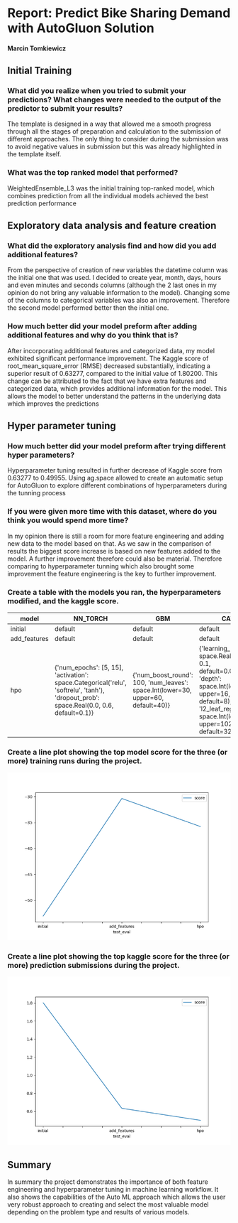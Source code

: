 # Report: Predict Bike Sharing Demand with AutoGluon Solution
#### Marcin Tomkiewicz

## Initial Training
### What did you realize when you tried to submit your predictions? What changes were needed to the output of the predictor to submit your results?
The template is designed in a way that allowed me a smooth progress through all the stages of preparation and calculation to the submission of different approaches. The only thing to consider during the submission was to avoid negative values in submission but this was already highlighted in the template itself.

### What was the top ranked model that performed?
WeightedEnsemble_L3 was the initial training top-ranked model, which combines prediction from all the individual models achieved the best prediction performance

## Exploratory data analysis and feature creation
### What did the exploratory analysis find and how did you add additional features?
From the perspective of creation of new variables the datetime column was the initial one that was used. I decided to create year, month, days, hours and even minutes and seconds columns (although the 2 last ones in my opinion do not bring any valuable information to the model). Changing some of the columns to categorical variables was also an improvement. Therefore the second model performed better then the initial one.

### How much better did your model preform after adding additional features and why do you think that is?
After incorporating additional features and categorized data, my model exhibited significant performance improvement. The Kaggle score of root_mean_square_error (RMSE) decreased substantially, indicating a superior result of 0.63277, compared to the initial value of 1.80200. This change can be attributed to the fact that we have extra features and categorized data, which provides additional information for the model. This allows the model to better understand the patterns in the underlying data which improves the predictions

## Hyper parameter tuning
### How much better did your model preform after trying different hyper parameters?
Hyperparameter tuning resulted in further decrease of Kaggle score from 0.63277 to 0.49955. Using ag.space allowed to create an automatic setup for AutoGluon to explore different combinations of hyperparameters during the tunning process

### If you were given more time with this dataset, where do you think you would spend more time?
In my opinion there is still a room for more feature engineering and adding new data to the model based on that. As we saw in the comparison of results the biggest score increase is based on new features added to the model. A further improvement therefore could also be material. Therefore comparing to hyperparameter tunning which also brought some improvement the feature engineering is the key to further improvement.

### Create a table with the models you ran, the hyperparameters modified, and the kaggle score.
|model|NN_TORCH|GBM|CAT|score|
|--|--|--|--|--|
|initial|default|default|default|1.802|
|add_features|default|default|default|0.63277|
|hpo|{'num_epochs': [5, 15], 'activation': space.Categorical('relu', 'softrelu', 'tanh'), 'dropout_prob': space.Real(0.0, 0.6, default=0.1)}|{'num_boost_round': 100, 'num_leaves': space.Int(lower=30, upper=60, default=40)}|{'learning_rate': space.Real(0.0001, 0.1, default=0.005), 'depth': space.Int(lower=1, upper=16, default=8), 'l2_leaf_reg': space.Int(lower=1, upper=1024, default=32)}|0.49955|

### Create a line plot showing the top model score for the three (or more) training runs during the project.


![model_train_score.png](img/model_train_score.png)

### Create a line plot showing the top kaggle score for the three (or more) prediction submissions during the project.


![model_test_score.png](img/model_test_score.png)

## Summary
In summary the project demonstrates the importance of both feature engineering and hyperparameter tuning in machine learning workflow. It also shows the capabilities of the Auto ML approach which allows the user very robust approach to creating and select the most valuable model depending on the problem type and results of various models.
